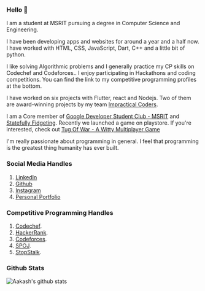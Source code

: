 ### Hello 👋

I am a student at MSRIT pursuing a degree in Computer Science and Engineering. 

I have been developing apps and websites for around a year and a half now. I have worked with HTML, CSS, JavaScript, Dart, C++ and a little bit of python.

I like solving Algorithmic problems and I generally practice my CP skills on Codechef and Codeforces.. I enjoy participating in Hackathons and coding competitions. You can find the link to my competitive programming profiles at the bottom.

I have worked on six projects with Flutter, react and Nodejs. Two of them are award-winning projects by my team [Impractical Coders](https://github.com/teamimpracticalcoders/).

I am a Core member of [Google Developer Student Club - MSRIT](https://github.com/DSC-RIT) and [Statefully Fidgeting](https://github.com/Statefully-Fidgeting). Recently we launched a game on playstore. If you're interested, check out [Tug Of War - A Witty Multiplayer Game ](https://play.google.com/store/apps/details?id=com.statefullyfidgeting.tugofwar)

I'm really passionate about programming in general. I feel that programming is the greatest thing humanity has ever built.

### Social Media Handles
1. [LinkedIn](https://www.linkedin.com/in/aakashpothepalli)
2. [Github](https://github.com/aakashpothepalli)
3. [Instagram](https://www.instagram.com/aakashpothepalli)
4. [Personal Portfolio](https://aakashp.tk)

### Competitive Programming Handles

1. [Codechef](https://www.codechef.com/users/aakash9518).
2. [HackerRank](https://www.hackerrank.com/aakashpothepalli).
3. [Codeforces](https://codeforces.com/profile/Aakash9518).
4. [SPOJ](https://www.spoj.com/users/aakash9518).
5. [StopStalk](https://www.stopstalk.com/user/profile/aakash9518).

### Github Stats
![Aakash's github stats](https://github-readme-stats.vercel.app/api?username=aakashpothepalli&count_private=true)

